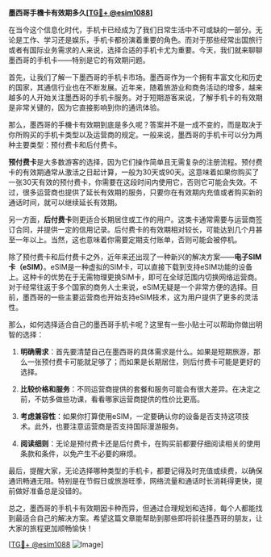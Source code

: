 **墨西哥手機卡有效期多久[[TG💪+ @esim1088](https://t.me/s/esim1088)]**

在当今这个信息化时代，手机卡已经成为了我们日常生活中不可或缺的一部分。无论是工作、学习还是娱乐，手机卡都扮演着重要的角色。而对于那些经常出国旅行或者有国际业务需求的人来说，选择合适的手机卡尤为重要。今天，我们就来聊聊墨西哥的手机卡——特别是它的有效期问题。

首先，让我们了解一下墨西哥的手机卡市场。墨西哥作为一个拥有丰富文化和历史的国家，其通信行业也在不断发展。近年来，随着旅游业和商务活动的增多，越来越多的人开始关注墨西哥的手机卡服务。对于短期游客来说，了解手机卡的有效期是非常关键的，因为它直接影响到你的通讯体验。

那么，墨西哥的手機卡有效期到底是多久呢？答案并不是一成不变的，而是取决于你所购买的手机卡类型以及运营商的规定。一般来说，墨西哥的手机卡可以分为两种主要类型：预付费卡和后付费卡。

**预付费卡**是大多数游客的选择，因为它们操作简单且无需复杂的注册流程。预付费卡的有效期通常从激活之日起计算，一般为30天或90天。这意味着如果你购买了一张30天有效的预付费卡，你需要在这段时间内使用它，否则它可能会失效。不过，很多运营商也提供了延长有效期的服务，只要你在有效期内充值或者购买新的通话时间，就可以继续延长有效期。

另一方面，**后付费卡**则更适合长期居住或工作的用户。这类卡通常需要与运营商签订合同，并提供一定的信用记录。后付费卡的有效期相对较长，可能达到几个月甚至一年以上。当然，这也意味着你需要定期支付账单，否则可能会被停机。

除了预付费卡和后付费卡之外，近年来还出现了一种新兴的解决方案——**电子SIM卡（eSIM）**。eSIM是一种虚拟的SIM卡，可以直接下载到支持eSIM功能的设备上。这种卡的优势在于无需物理更换SIM卡，即可在全球范围内切换网络运营商。对于经常往返于多个国家的商务人士来说，eSIM无疑是一个非常方便的选择。目前，墨西哥的一些主要运营商也开始支持eSIM技术，这为用户提供了更多的灵活性。

那么，如何选择适合自己的墨西哥手机卡呢？这里有一些小贴士可以帮助你做出明智的选择：

1. **明确需求**：首先要清楚自己在墨西哥的具体需求是什么。如果是短期旅游，那么一张预付费卡可能就足够了；而如果是长期居住，则后付费卡可能是更好的选择。
   
2. **比较价格和服务**：不同运营商提供的套餐和服务可能会有很大差异。在决定之前，不妨多做些功课，看看哪家运营商提供的性价比更高。

3. **考虑兼容性**：如果你打算使用eSIM，一定要确认你的设备是否支持这项技术。此外，也要注意运营商是否支持国际漫游服务。

4. **阅读细则**：无论是预付费卡还是后付费卡，在购买前都要仔细阅读相关的使用条款和条件，以免产生不必要的麻烦。

最后，提醒大家，无论选择哪种类型的手机卡，都要记得及时充值或续费，以确保通讯畅通无阻。特别是在节假日或旅游旺季，网络流量和通话时长消耗得更快，提前做好准备总是没错的。

总之，墨西哥的手机卡有效期因卡种而异，但通过合理规划和选择，每个人都能找到最适合自己的解决方案。希望这篇文章能帮助到那些即将前往墨西哥的朋友，让大家的旅程更加顺畅愉快！

[[TG💪+ @esim1088](https://t.me/s/esim1088) ![Image](https://i.postimg.cc/4NQfJmqS/Snipaste-2025-05-13-00-14-12.png)]